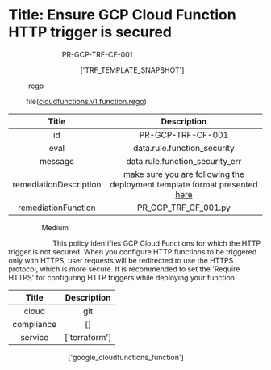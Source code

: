 



# Title: Ensure GCP Cloud Function HTTP trigger is secured


***<font color="white">Master Test Id:</font>*** PR-GCP-TRF-CF-001

***<font color="white">Master Snapshot Id:</font>*** ['TRF_TEMPLATE_SNAPSHOT']

***<font color="white">type:</font>*** rego

***<font color="white">rule:</font>*** file([cloudfunctions.v1.function.rego])  
  
  
  
  

|Title|Description|
| :---: | :---: |
|id|PR-GCP-TRF-CF-001|
|eval|data.rule.function_security|
|message|data.rule.function_security_err|
|remediationDescription|make sure you are following the deployment template format presented <a href='https://github.com/GoogleCloudPlatform/deploymentmanager-samples/tree/master/google/resource-snippets/cloudfunctions-v1' target='_blank'>here</a>|
|remediationFunction|PR_GCP_TRF_CF_001.py|


***<font color="white">Severity:</font>*** Medium

***<font color="white">Description:</font>*** This policy identifies GCP Cloud Functions for which the HTTP trigger is not secured. When you configure HTTP functions to be triggered only with HTTPS, user requests will be redirected to use the HTTPS protocol, which is more secure. It is recommended to set the 'Require HTTPS' for configuring HTTP triggers while deploying your function.  
  
  

|Title|Description|
| :---: | :---: |
|cloud|git|
|compliance|[]|
|service|['terraform']|


***<font color="white">Resource Types:</font>*** ['google_cloudfunctions_function']


[cloudfunctions.v1.function.rego]: https://github.com/prancer-io/prancer-compliance-test/tree/master/google/terraform/cloudfunctions.v1.function.rego
